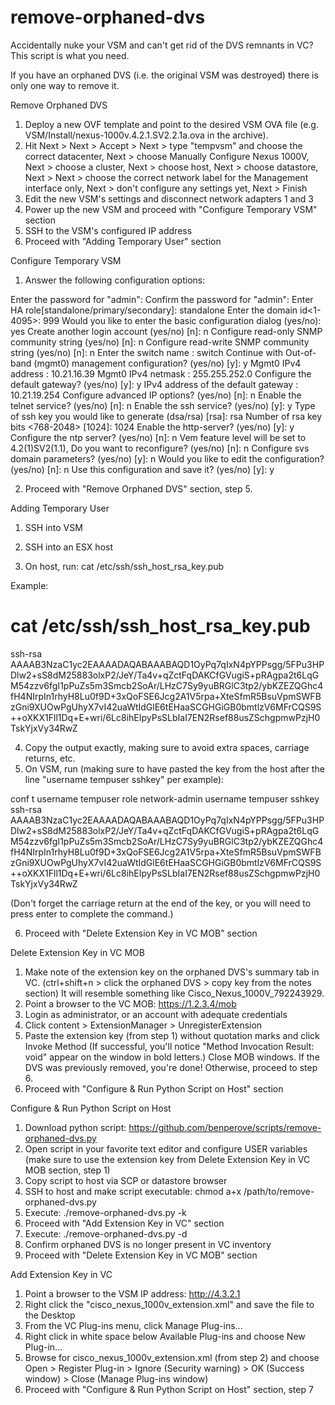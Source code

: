 remove-orphaned-dvs
===================

Accidentally nuke your VSM and can't get rid of the DVS remnants in VC? This script is what you need.

If you have an orphaned DVS (i.e. the original VSM was destroyed) there is only one way to remove it.

Remove Orphaned DVS

1. Deploy a new OVF template and point to the desired VSM OVA file (e.g. VSM/Install/nexus-1000v.4.2.1.SV2.2.1a.ova in the archive).
2. Hit Next > Next > Accept > Next > type "tempvsm" and choose the correct datacenter, Next > choose Manually Configure Nexus 1000V, Next > choose a cluster, Next > choose host, Next > choose datastore, Next > Next > choose the correct network label for the Management interface only, Next > don't configure any settings yet, Next > Finish
3. Edit the new VSM's settings and disconnect network adapters 1 and 3
4. Power up the new VSM and proceed with "Configure Temporary VSM" section
5. SSH to the VSM's configured IP address
6. Proceed with "Adding Temporary User" section

Configure Temporary VSM

1. Answer the following configuration options:

Enter the password for "admin":
Confirm the password for "admin":
Enter HA role[standalone/primary/secondary]: standalone
Enter the domain id<1-4095>: 999
Would you like to enter the basic configuration dialog (yes/no): yes
Create another login account (yes/no) [n]: n
Configure read-only SNMP community string (yes/no) [n]: n
Configure read-write SNMP community string (yes/no) [n]: n
Enter the switch name : switch
Continue with Out-of-band (mgmt0) management configuration? (yes/no) [y]: y
Mgmt0 IPv4 address : 10.21.16.39
Mgmt0 IPv4 netmask : 255.255.252.0
Configure the default gateway? (yes/no) [y]: y
IPv4 address of the default gateway : 10.21.19.254
Configure advanced IP options? (yes/no) [n]: n
Enable the telnet service? (yes/no) [n]: n
Enable the ssh service? (yes/no) [y]: y
Type of ssh key you would like to generate (dsa/rsa) [rsa]: rsa
Number of rsa key bits <768-2048> [1024]: 1024
Enable the http-server? (yes/no) [y]: y
Configure the ntp server? (yes/no) [n]: n
Vem feature level will be set to 4.2(1)SV2(1.1), Do you want to reconfigure? (yes/no) [n]: n
Configure svs domain parameters? (yes/no) [y]: n
Would you like to edit the configuration? (yes/no) [n]: n
Use this configuration and save it? (yes/no) [y]: y

2. Proceed with "Remove Orphaned DVS" section, step 5.

Adding Temporary User

1. SSH into VSM
2. SSH into an ESX host

3. On host, run: cat /etc/ssh/ssh_host_rsa_key.pub

Example:
# cat /etc/ssh/ssh_host_rsa_key.pub
ssh-rsa AAAAB3NzaC1yc2EAAAADAQABAAABAQD1OyPq7qIxN4pYPPsgg/5FPu3HPDlw2+sS8dM25883olxP2/JeY/Ta4v+qZctFqDAKCfGVugiS+pRAgpa2t6LqGM54zzv6fgI1pPuZs5m3Smcb2SoAr/LHzC7Sy9yuBRGlC3tp2/ybKZEZQGhc4fH4NIrpIn1rhyH8Lu0f9D+3xQoFSE6Jcg2A1V5rpa+XteSfmR5BsuVpmSWFBzGni9XUOwPgUhyX7vI42uaWtIdGlE6tEHaaSCGHGiGB0bmtlzV6MFrCQS9S++oXKX1Fll1Dq+E+wri/6Lc8ihEIpyPsSLbIaI7EN2Rsef88usZSchgpmwPzjH0TskYjxVy34RwZ

4. Copy the output exactly, making sure to avoid extra spaces, carriage returns, etc.
5. On VSM, run (making sure to have pasted the key from the host after the line "username tempuser sshkey" per example):

conf t
username tempuser role network-admin
username tempuser sshkey ssh-rsa AAAAB3NzaC1yc2EAAAADAQABAAABAQD1OyPq7qIxN4pYPPsgg/5FPu3HPDlw2+sS8dM25883olxP2/JeY/Ta4v+qZctFqDAKCfGVugiS+pRAgpa2t6LqGM54zzv6fgI1pPuZs5m3Smcb2SoAr/LHzC7Sy9yuBRGlC3tp2/ybKZEZQGhc4fH4NIrpIn1rhyH8Lu0f9D+3xQoFSE6Jcg2A1V5rpa+XteSfmR5BsuVpmSWFBzGni9XUOwPgUhyX7vI42uaWtIdGlE6tEHaaSCGHGiGB0bmtlzV6MFrCQS9S++oXKX1Fll1Dq+E+wri/6Lc8ihEIpyPsSLbIaI7EN2Rsef88usZSchgpmwPzjH0TskYjxVy34RwZ

(Don't forget the carriage return at the end of the key, or you will need to press enter to complete the command.)

6. Proceed with "Delete Extension Key in VC MOB" section

Delete Extension Key in VC MOB

1. Make note of the extension key on the orphaned DVS's summary tab in VC. (ctrl+shift+n > click the orphaned DVS > copy key from the notes section) It will resemble something like Cisco_Nexus_1000V_792243929.
2. Point a browser to the VC MOB: https://1.2.3.4/mob
3. Login as administrator, or an account with adequate credentials
4. Click content > ExtensionManager > UnregisterExtension
5. Paste the extension key (from step 1) without quotation marks and click Invoke Method (If successful, you'll notice "Method Invocation Result: void" appear on the window in bold letters.) Close MOB windows. If the DVS was previously removed, you're done! Otherwise, proceed to step 6.
6. Proceed with "Configure & Run Python Script on Host" section

Configure & Run Python Script on Host

1. Download python script: https://github.com/benperove/scripts/remove-orphaned-dvs.py
2. Open script in your favorite text editor and configure USER variables (make sure to use the extension key from Delete Extension Key in VC MOB section, step 1)
3. Copy script to host via SCP or datastore browser
4. SSH to host and make script executable: chmod a+x /path/to/remove-orphaned-dvs.py
5. Execute: ./remove-orphaned-dvs.py -k
6. Proceed with "Add Extension Key in VC" section
7. Execute: ./remove-orphaned-dvs.py -d
8. Confirm orphaned DVS is no longer present in VC inventory
9. Proceed with "Delete Extension Key in VC MOB" section

Add Extension Key in VC

1. Point a browser to the VSM IP address: http://4.3.2.1
2. Right click the "cisco_nexus_1000v_extension.xml" and save the file to the Desktop
3. From the VC Plug-ins menu, click Manage Plug-ins...
4. Right click in white space below Available Plug-ins and choose New Plug-in...
5. Browse for cisco_nexus_1000v_extension.xml (from step 2) and choose Open > Register Plug-in > Ignore (Security warning) > OK (Success window) > Close (Manage Plug-ins window)
6. Proceed with "Configure & Run Python Script on Host" section, step 7
